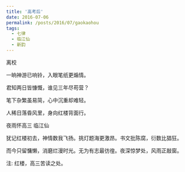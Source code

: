 ```yaml
---
title: '高考后'
date: 2016-07-06
permalink: /posts/2016/07/gaokaohou
tags:
  - 七律  
  - 临江仙
  - 新韵
---
```


离校 

一晌神游已响铃，入眼笔纸更煽情。

君知两日皆慷慨，谁见三年尽苟营？

笔下杂繁虽易简，心中沉重却难轻。

人稀日落昏风里，身向红楼背面行。

夜雨怀高三 临江仙

犹记红楼初去，神情数我飞扬。挑灯题海更激昂。书文批陈腐，衍数比猖狂。

而今只留慵懒，消磨烂漫时光。无为有志最彷徨。夜深惊梦处，风雨正敲窗。

注: 红楼，高三苦读之处。



 
